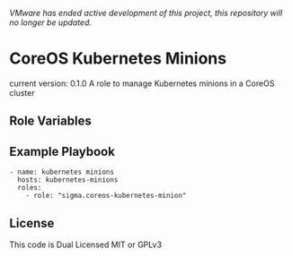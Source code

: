 *VMware has ended active development of this project, this repository will no longer be updated.*

CoreOS Kubernetes Minions
=========================

current version: 0.1.0
A role to manage Kubernetes minions in a CoreOS cluster

Role Variables
--------------

Example Playbook
----------------

    - name: kubernetes minions
      hosts: kubernetes-minions
      roles:
        - role: "sigma.coreos-kubernetes-minion"

License
-------

This code is Dual Licensed MIT or GPLv3
